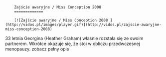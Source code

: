 
        Zajście awaryjne / Miss Conception 2008 
        =============
        
        [![Zajście awaryjne / Miss Conception 2008 ](http://vidos.pl/images/player.gif)](http://vidos.pl/zajscie-awaryjne-miss-conception-2008)
        
        
 33 letnia Georgina (Heather Graham) właśnie rozstała się ze swoim partnerem. Wkrótce okazuje się, że stoi w obliczu przedwczesnej menopauzy. zobacz pełny opis
    